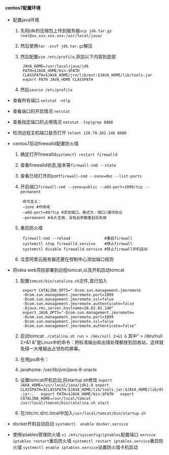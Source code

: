 #### centos7配置环境

* 配置java环境
	1. 先将jdk的压缩包上传到服务器`scp jdk.tar.gz root@xx.xxx.xxx.xxx:/usr/local/java/`
	2. 然后使用`tar -zxvf jdk.tar.gz`解压
	3. 然后配置`vim /etc/profile`,添加以下内容到底部

			JAVA_HOME=/usr/local/java/jdk
	        PATH=$JAVA_HOME/bin:$PATH
	        CLASSPATH=$JAVA_HOME/jre/lib/ext:$JAVA_HOME/lib/tools.jar
	        export PATH JAVA_HOME CLASSPATH

	4. 然后`source /etc/profile` 

* 查看所有端口
	`netstat -ntlp`
* 查看端口的开启情况
	`netstat`
* 查看指定端口的占用情况
	`netstat -lnp|grep 8080`
	
* 检测远程主机端口是否打开
	`telnet 120.79.202.146 8080`

* centos7启动firewalld配置防火墙
	1. 确定打开firewalld`systemctl restart firewalld`
	2. 查看firewalld状态,版本等`firewall-cmd --state`
	3. 查看已经打开的port`firewall-cmd --zone=dmz --list-ports`
	4. 开启端口`firewall-cmd --zone=public --add-port=1099/tcp --permanent`

			命令含义：
			–zone #作用域
			–add-port=80/tcp #添加端口，格式为：端口/通讯协议
			–permanent #永久生效，没有此参数重启后失效

	5. 重启防火墙

			firewall-cmd --reload 				#重启firewall
			systemctl stop firewalld.service 	#停止firewall
			systemctl disable firewalld.service #禁止firewall开机启动
	6. 注意阿里云服务器还要在控制中心添加端口规则

* 将idea web项目部署到远程tomcat,以及开机启动tomcat

	1. 配置`tomcat/bin/catalina.sh`文件,首行加入

			export CATALINA_OPTS="-Dcom.sun.management.jmxremote 
			-Dcom.sun.management.jmxremote.port=1099 
			-Dcom.sun.management.jmxremote.ssl=false 
			-Dcom.sun.management.jmxremote.authenticate=false 
			-Djava.rmi.server.hostname=10.82.82.248"
			export JAVA_OPTS="-Dcom.sun.management.jmxremote=
			-Dcom.sun.management.jmxremote.port=1099
			-Dcom.sun.management.jmxremote.ssl=false
			-Dcom.sun.management.jmxremote.authenticate=false"

	2. 启动tomcat
	`
	./catalina.sh run > /dev/null 2>&1 &
	`
	其中“ > /dev/null 2>&1 &”是Linux中的命令：把标准输出和出错处理都放到回收站，这样就免得一大堆输出占领你的屏幕。
	3. 在用jps命令：

	4. javahome: /usr/lib/jvm/java-8-oracle

	5. 设置tomcat开机启动,将startup.sh修改
	`
	export JAVA_HOME=/usr/local/java/jdk1.8
	export CLASSPATH=$CLASSPATH:$JAVA_HOME/lib/tools.jar:$JAVA_HOME/lib/dt.jar:.  
	export PATH=$JAVA_HOME/bin:$PATH  
	export CATALINA_HOME=/usr/local/tomcat  
	/usr/local/tomcat/bin/catalina.sh start
	`

	6. 在/etc/rc.d/rc.local中加入`/usr/local/tomcat/bin/startup.sh`

* docker开机自动启动
`systemctl  enable docker.service`

* 使用iptables管理防火墙
	`vi /etc/sysconfig/iptables`配置端口
	`service iptables restart`重启防火墙
	`systemctl restart iptables.service`重启防火墙
	`systemctl enable iptables.service`设置防火墙卡机启动


